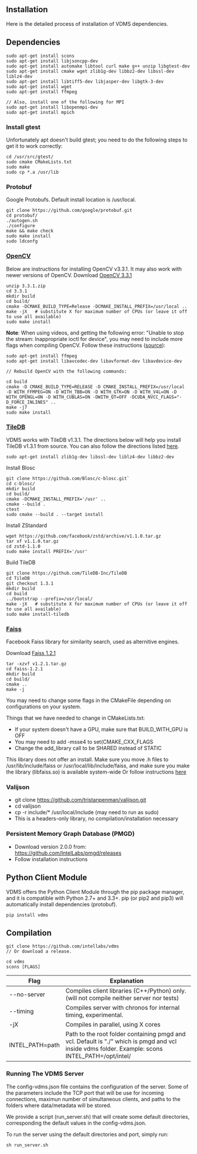 ## Installation

Here is the detailed process of installation of VDMS dependencies.

## Dependencies

    sudo apt-get install scons
    sudo apt-get install libjsoncpp-dev
    sudo apt-get install automake libtool curl make g++ unzip libgtest-dev
    sudo apt-get install cmake wget zlib1g-dev libbz2-dev libssl-dev liblz4-dev
    sudo apt-get install libtiff5-dev libjasper-dev libgtk-3-dev
    sudo apt-get install wget
    sudo apt-get install ffmpeg

    // Also, install one of the following for MPI
    sudo apt-get install libopenmpi-dev
    sudo apt-get install mpich

### Install gtest

Unfortunately apt doesn't build gtest;
you need to do the following steps to get it to work correctly:

    cd /usr/src/gtest/
    sudo cmake CMakeLists.txt
    sudo make
    sudo cp *.a /usr/lib

### Protobuf

 Google Protobufs. Default install location is /usr/local.

    git clone https://github.com/google/protobuf.git
    cd protobuf/
    ./autogen.sh
    ./configure
    make && make check
    sudo make install
    sudo ldconfg

### [OpenCV](https://opencv.org/)

Below are instructions for installing OpenCV v3.3.1.
It may also work with newer versions of OpenCV.
Download [OpenCV 3.3.1](https://github.com/opencv/opencv/archive/3.3.1.zip)

    unzip 3.3.1.zip
    cd 3.3.1
    mkdir build
    cd build/
    cmake -DCMAKE_BUILD_TYPE=Release -DCMAKE_INSTALL_PREFIX=/usr/local ..
    make -jX   # substitute X for maximum number of CPUs (or leave it off to use all available)
    sudo make install

**Note**: When using videos, and getting the following error: "Unable to stop the stream: Inappropriate ioctl for device", you may need to include more flags when compiling OpenCV. Follow these instructions ([source](https://stackoverflow.com/questions/41200201/opencv-unable-to-stop-the-stream-inappropriate-ioctl-for-device)):

    sudo apt-get install ffmpeg
    sudo apt-get install libavcodec-dev libavformat-dev libavdevice-dev

    // Rebuild OpenCV with the following commands:

    cd build
    cmake -D CMAKE_BUILD_TYPE=RELEASE -D CMAKE_INSTALL_PREFIX=/usr/local  -D WITH_FFMPEG=ON -D WITH_TBB=ON -D WITH_GTK=ON -D WITH_V4L=ON -D WITH_OPENGL=ON -D WITH_CUBLAS=ON -DWITH_QT=OFF -DCUDA_NVCC_FLAGS="-D_FORCE_INLINES" ..
    make -j7
    sudo make install

### [TileDB](https://tiledb.io/)
VDMS works with TileDB v1.3.1.
The directions below will help you install TileDB v1.3.1 from source.
You can also follow the directions listed
[here](https://docs.tiledb.io/en/latest/installation.html).

    sudo apt-get install zlib1g-dev libssl-dev liblz4-dev libbz2-dev

Install Blosc

    git clone https://github.com/Blosc/c-blosc.git`
    cd c-blosc/
    mkdir build
    cd build/
    cmake -DCMAKE_INSTALL_PREFIX='/usr' ..
    cmake --build .
    ctest
    sudo cmake --build . --target install

Install ZStandard

    wget https://github.com/facebook/zstd/archive/v1.1.0.tar.gz
    tar xf v1.1.0.tar.gz
    cd zstd-1.1.0
    sudo make install PREFIX='/usr'

Build TileDB

    git clone https://github.com/TileDB-Inc/TileDB
    cd TileDB
    git checkout 1.3.1
    mkdir build
    cd build
    ../bootstrap --prefix=/usr/local/
    make -jX   # substitute X for maximum number of CPUs (or leave it off to use all available)
    sudo make install-tiledb

### [Faiss](https://github.com/facebookresearch/faiss)
Facebook Faiss library for similarity search, used as alternitive engines.

Download [Faiss 1.2.1](https://github.com/facebookresearch/faiss/archive/v1.2.1.tar.gz)

    tar -xzvf v1.2.1.tar.gz
    cd faiss-1.2.1
    mkdir build
    cd build/
    cmake ..
    make -j

You may need to change some flags in the CMakeFile depending on
configurations on your system.

Things that we have needed to change in CMakeLists.txt:
* If your system doesn't have a GPU, make sure that BUILD_WITH_GPU is OFF
* You may need to add -msse4 to set(CMAKE_CXX_FLAGS
* Change the add_library call to be SHARED instead of STATIC

This library does not offer an install. Make sure you move .h files
to /usr/lib/include/faiss or /usr/local/lib/include/faiss,
and make sure you make the library (libfaiss.so) is available system-wide
Or follow instructions
[here](https://github.com/facebookresearch/faiss/blob/v1.2.1/INSTALL.md)

### Valijson
  * git clone https://github.com/tristanpenman/valijson.git
  * cd valijson
  * cp -r include/* /usr/local/include (may need to run as sudo)
  * This is a headers-only library, no compilation/installation necessary

### Persistent Memory Graph Database (PMGD)
  * Download version 2.0.0 from: https://github.com/IntelLabs/pmgd/releases
  * Follow installation instructions


## Python Client Module

VDMS offers the Python Client Module through the pip package manager,
and it is compatible with Python 2.7+ and 3.3+.
pip (or pip2 and pip3) will automatically install dependencies (protobuf).

    pip install vdms

## Compilation

    git clone https://github.com/intellabs/vdms
    // Or download a release.

    cd vdms
    scons [FLAGS]

Flag | Explanation
------------ | -------------
--no-server | Compiles client libraries (C++/Python) only. (will not compile neither server nor tests)
--timing    | Compiles server with chronos for internal timing, experimental.
-jX         | Compiles in parallel, using X cores
INTEL_PATH=path  | Path to the root folder containing pmgd and vcl. Default is "./" which is pmgd and vcl inside vdms folder. Example: scons INTEL_PATH=/opt/intel/

### Running The VDMS Server

The config-vdms.json file contains the configuration of the server.
Some of the parameters include the TCP port that will be use for incoming
connections, maximun number of simultaneous clients, and paths to the
folders where data/metadata will be stored.

We provide a script (run_server.sh) that will create some default directories,
corresponding the default values in the config-vdms.json.

To run the server using the default directories and port, simply run:

    sh run_server.sh

